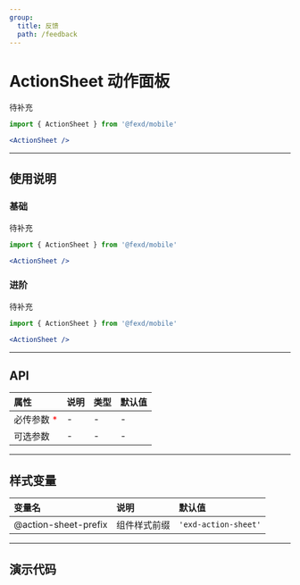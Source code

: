 ```yaml
---
group:
  title: 反馈
  path: /feedback
---
```


# ActionSheet 动作面板 <ImportCost name="ActionSheet" />

待补充

<!-- prettier-ignore -->
```jsx | pure
import { ActionSheet } from '@fexd/mobile'

<ActionSheet />
```

---

## 使用说明

### 基础

待补充

<!-- prettier-ignore -->
```jsx | pure
import { ActionSheet } from '@fexd/mobile'

<ActionSheet />
```

### 进阶

待补充

<!-- prettier-ignore -->
```jsx | pure
import { ActionSheet } from '@fexd/mobile'

<ActionSheet />
```

---

## API

| 属性                                         | 说明 | 类型 | 默认值 |
| :------------------------------------------- | :--- | :--- | :----- |
| 必传参数 <span style="color: red;">\*</span> | -    | -    | -      |
| 可选参数                                     | -    | -    | -      |

---

## 样式变量

| 变量名               | 说明         | 默认值              |
| :------------------- | :----------- | :------------------ |
| @action-sheet-prefix | 组件样式前缀 | `'exd-action-sheet'` |

---

## 演示代码

<code src="./demos/demo1/index.tsx" />
